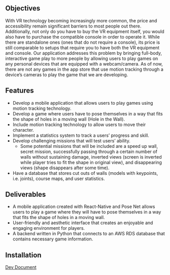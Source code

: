 ## Objectives
With VR technology becoming increasingly more common, the price and accessibility remain significant barriers to most people out there. Additionally, not only do you have to buy the VR equipment itself, you would also have to purchase the compatible console in order to operate it. While there are standalone ones (ones that do not require a console), its price is still comparable to setups that require you to have both the VR equipment and console. Our application addresses this problem by bringing full-body, interactive game play to more people by allowing users to play games on any personal devices that are equipped with a webcam/camera. As of now, there are not any games in the app store that use motion tracking through a device’s cameras to play the game that we are developing.
## Features
* Develop a mobile application that allows users to play games using motion tracking technology.
* Develop a game where users have to pose themselves in a way that fits the shape of holes in a moving wall (Hole in the Wall).
* Include motion tracking technology to allow users to move their character.
* Implement a statistics system to track a users’ progress and skill.
* Develop challenging missions that will test users’ ability.
  * Some potential missions that will be included are a speed up wall, secret mission, successfully passing through a certain number of walls without sustaining damage, inverted views (screen is inverted while player tries to fit the shape in original view), and disappearing views (shape disappears after some time).
* Have a database that stores cut outs of walls (models with keypoints, i.e. joints), course maps, and user statistics.
## Deliverables
* A mobile application created with React-Native and Pose Net allows users to play a game where they will have to pose themselves in a way that fits the shape of holes in a moving wall.
* User-friendly and aesthetic interface that creates an enjoyable and engaging environment for players. 
* A backend written in Python that connects to an AWS RDS database that contains necessary game information.
## Installation
[Dev Document](doc/DevDocument.pdf)
